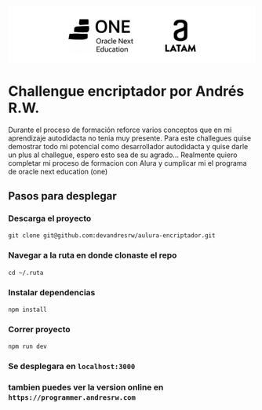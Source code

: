 ![oracle next education AND alura](public/portada.png)

# Challengue encriptador por Andrés R.W. 

Durante el proceso de formación reforce varios conceptos que en mi aprendizaje autodidacta no tenia muy presente. Para este challegues quise demostrar todo mi potencial como desarrollador autodidacta y quise darle un plus  al challegue, espero esto sea de su agrado...
Realmente quiero completar mi proceso de formacion con Alura y cumplicar mi el programa de oracle next education (one)

## Pasos para desplegar

### Descarga el proyecto 

```
git clone git@github.com:devandresrw/aulura-encriptador.git
```

### Navegar a la ruta en donde clonaste el repo

```
cd ~/.ruta 
```

### Instalar dependencias 

```
npm install
```

### Correr proyecto

```
npm run dev

```

### Se desplegara en ``` localhost:3000 ```

### tambien puedes ver la version online en ```https://programmer.andresrw.com```
